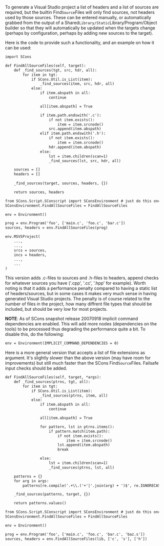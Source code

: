 
To generate a Visual Studio project a list of headers and a list of sources are required, but the builtin Find``Source``Files will only find sources, not headers used by those sources. These can be entered manually, or automatically grabbed from the output of a Shared``Library/Static``Library/Program/Object builder so that they will automatically be updated when the targets change (perhaps by configuration, perhaps by adding new sources to the target).  

Here is the code to provide such a functionality, and an example on how it can be used: 


```txt
import SCons

def FindAllSourceFiles(self, target):
    def _find_sources(tgt, src, hdr, all):
        for item in tgt:
            if SCons.Util.is_List(item):
                _find_sources(item, src, hdr, all)
            else:
                if item.abspath in all:
                    continue

                all[item.abspath] = True

                if item.path.endswith('.c'):
                    if not item.exists():
                        item = item.srcnode()
                    src.append(item.abspath)
                elif item.path.endswith('.h'):
                    if not item.exists():
                        item = item.srcnode()
                    hdr.append(item.abspath)
                else:
                    lst = item.children(scan=1)
                    _find_sources(lst, src, hdr, all)

    sources = []
    headers = []
    
    _find_sources(target, sources, headers, {})

    return sources, headers

from SCons.Script.SConscript import SConsEnvironment # just do this once
SConsEnvironment.FindAllSourceFiles = FindAllSourceFiles

env = Environment()

prog = env.Program('foo', ['main.c', 'foo.c', 'bar.c'])
sources, headers = env.FindAllSourceFiles(prog)

env.MSVSProject(
    ...,
    ...,
    srcs = sources,
    incs = headers,
    ...,
    ...
)

```
This version adds .c-files to sources and .h-files to headers, append checks for whatever sources you have ('.cpp', '.cc', '.hpp' for example). Worth noting is that it adds a performance penalty compared to having a static list of headers/sources, but in some cases it makes very much sense in having generated Visual Studio projects. The penalty is of course related to the number of files in the project, how many diffrent file types that should be included, but should be very low for most projects. 

**NOTE**: As of SCons snapshot release 20070918 implicit command dependencies are enabled. This will add more nodes (dependencies on the tools) to be processed thus degrading the performance quite a bit. To disable this, do the following: 


```txt
env = Environment(IMPLICIT_COMMAND_DEPENDENCIES = 0)
```
Here is a more general version that accepts a list of file extensions as argument. It's slightly slower than the above version (may have room for improvements) but still much faster than the SCons Find``Source``Files. Failsafe input checks should be added. 


```txt
def FindAllSourceFiles(self, target, *args):
    def _find_sources(ptrns, tgt, all):
        for item in tgt:
            if SCons.Util.is_List(item):
                _find_sources(ptrns, item, all)
            else:
                if item.abspath in all:
                    continue

                all[item.abspath] = True

                for pattern, lst in ptrns.items():
                    if pattern.match(item.path):
                        if not item.exists():
                            item = item.srcnode()
                        lst.append(item.abspath)
                        break

                else:
                    lst = item.children(scan=1)
                    _find_sources(ptrns, lst, all)

    patterns = {}
    for arg in args:
        patterns[re.compile('.+\\.('+'|'.join(arg) + ')$', re.IGNORECASE)] = []

    _find_sources(patterns, target, {})

    return patterns.values()

from SCons.Script.SConscript import SConsEnvironment # just do this once
SConsEnvironment.FindAllSourceFiles = FindAllSourceFiles

env = Environment()

prog = env.Program('foo', ['main.c', 'foo.c', 'bar.c', 'baz.s'])
sources, headers = env.FindAllSourceFiles(lib, ['c', 's'], ['h'])
```